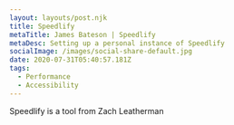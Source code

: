 ```yaml
---
layout: layouts/post.njk
title: Speedlify
metaTitle: James Bateson | Speedlify
metaDesc: Setting up a personal instance of Speedlify
socialImage: /images/social-share-default.jpg
date: 2020-07-31T05:40:57.181Z
tags:
  - Performance
  - Accessibility
---
```

Speedlify is a tool from Zach Leatherman